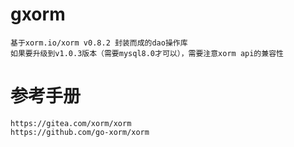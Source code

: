 # gxorm

    基于xorm.io/xorm v0.8.2 封装而成的dao操作库
    如果要升级到v1.0.3版本（需要mysql8.0才可以），需要注意xorm api的兼容性

# 参考手册

    https://gitea.com/xorm/xorm
    https://github.com/go-xorm/xorm
